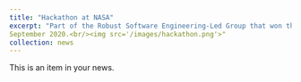 ```yaml
---
title: "Hackathon at NASA"
excerpt: "Part of the Robust Software Engineering-Led Group that won the Digital Transformation Hackathon Award for "Most Potential NASA Impact".
September 2020.<br/><img src='/images/hackathon.png'>"
collection: news
---
```


This is an item in your news.

